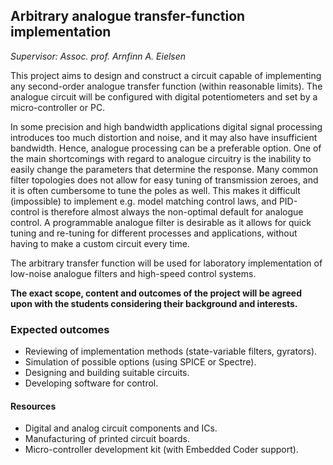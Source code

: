 ## Arbitrary analogue transfer-function implementation

*Supervisor: Assoc. prof. Arnfinn A. Eielsen*

This project aims to design and construct a circuit capable of implementing any second-order analogue transfer function (within reasonable limits). The analogue circuit will be configured with digital potentiometers and set by a micro-controller or PC.

In some precision and high bandwidth applications digital signal processing introduces too much distortion and noise, and it may also have insufficient bandwidth. Hence, analogue processing can be a preferable option. One of the main shortcomings with regard to analogue circuitry is the inability to easily change the parameters that determine the response. Many common filter topologies does not allow for easy tuning of transmission zeroes, and it is often cumbersome to tune the poles as well. This makes it difficult (impossible) to implement e.g. model matching control laws, and PID-control is therefore almost always the non-optimal default for analogue control. A programmable analogue filter is desirable as it allows for quick tuning and re-tuning for different processes and applications, without having to make a custom circuit every time.

The arbitrary transfer function will be used for laboratory implementation of low-noise analogue filters and high-speed control systems.

**The exact scope, content and outcomes of the project will be agreed upon with the students considering their background and interests.**

### Expected outcomes
- Reviewing of implementation methods (state-variable filters, gyrators).
- Simulation of possible options (using SPICE or Spectre).
- Designing and building suitable circuits.
- Developing software for control.

#### Resources
- Digital and analog circuit components and ICs.
- Manufacturing of printed circuit boards.
- Micro-controller development kit (with Embedded Coder support).
